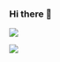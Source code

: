 ### Hi there 👋

<img src="https://github-readme-stats.vercel.app/api?username=yoonhok524&show_icons=true&theme=radical&count_private=true">

<a href="https://opgc.me/#/users/yoonhok524" target="_blank"><img src="https://api.opgc.me/githubs/users/yoonhok524/tag/?theme=basic" /></a>

<!--
**yoonhok524/yoonhok524** is a ✨ _special_ ✨ repository because its `README.md` (this file) appears on your GitHub profile.

Here are some ideas to get you started:

- 🔭 I’m currently working on ...
- 🌱 I’m currently learning ...
- 👯 I’m looking to collaborate on ...
- 🤔 I’m looking for help with ...
- 💬 Ask me about ...
- 📫 How to reach me: ...
- 😄 Pronouns: ...
- ⚡ Fun fact: ...
-->
